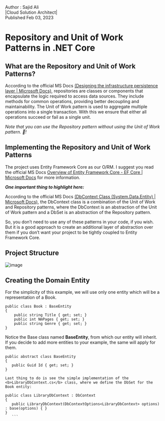 Author : Sajid Ali</br>
|Cloud Solution Architect|</br>
Published Feb 03, 2023
  

# Repository and Unit of Work Patterns in .NET Core

## What are the Repository and Unit of Work Patterns?

<!--
  <<< Author notes: Start of the course >>>
  Include start button, a note about Actions minutes,
  and tell the learner why they should take the course.
  Each step should be wrapped in <details>/<summary>, with an `id` set.
  The start <details> should have `open` as well.
  Do not use quotes on the <details> tag attributes.
-->

<!--step0-->

According to the official MS Docs [(Designing the infrastructure persistence layer | Microsoft Docs)](https://learn.microsoft.com/en-us/dotnet/architecture/microservices/microservice-ddd-cqrs-patterns/infrastructure-persistence-layer-design), repositories are classes or components that encapsulate the logic required to access data sources. They include methods for common operations, providing better decoupling and maintainability.
The Unit of Work pattern is used to aggregate multiple operations into a single transaction. With this we ensure that either all operations succeed or fail as a single unit.

_Note that you can use the Repository pattern without using the Unit of Work pattern. :tada:!_



## Implementing the Repository and Unit of Work Patterns
<!--
  <<< Author notes: Start of the course >>>
  Include start button, a note about Actions minutes,
  and tell the learner why they should take the course.
  Each step should be wrapped in <details>/<summary>, with an `id` set.
  The start <details> should have `open` as well.
  Do not use quotes on the <details> tag attributes.
-->

<!--step0-->

The project uses Entity Framework Core as our O/RM. I suggest you read the official MS Docs [Overview of Entity Framework Core - EF Core | Microsoft Docs](https://learn.microsoft.com/en-us/ef/core/) for more information.

<b><i>One important thing to highlight here:</i></b>
  
According to the official MS Docs [(DbContext Class (System.Data.Entity) | Microsoft Docs)](https://learn.microsoft.com/en-us/dotnet/api/system.data.entity.dbcontext?view=entity-framework-6.2.0), the DbContext class is a combination of the Unit of Work and Repository patterns, where the DbContext is an abstraction of the Unit of Work pattern and a DbSet is an abstraction of the Repository pattern.

So, you don’t need to use any of these patterns in your code, if you wish. But it is a good approach to create an additional layer of abstraction over them if you don’t want your project to be tightly coupled to Entity Framework Core.

## Project Structure

![image](https://user-images.githubusercontent.com/4632463/216569029-f321cbec-ad8a-433f-a555-f3b450796617.png)


## Creating the Domain Entity

For the simplicity of this example, we will use only one entity which will be a representation of a Book.

``` 
public class Book : BaseEntity
{
    public string Title { get; set; }
    public int NmPages { get; set; }
    public string Genre { get; set; }
}
```

Notice the Base class named <b>BaseEntity</b>, from which our entity will inherit. If you decide to add more entities to your example, the same will apply for them.
 
 ```
 public abstract class BaseEntity
 {
    public Guid Id { get; set; }
 }

Last thing to do is see the simple implementation of the <b>LibraryDbContext.cs</b> class, where we define the DbSet for the Book entity:
 
 public class LibraryDbContext : DbContext
 {
    public LibraryDbContext(DbContextOptions<LibraryDbContext> options) : base(options) { }
 } 
    ```
  
  
